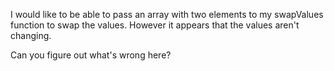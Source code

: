 I would like to be able to pass an array with two elements to my swapValues function to swap the values. However it appears that the values aren't changing.

Can you figure out what's wrong here? 
